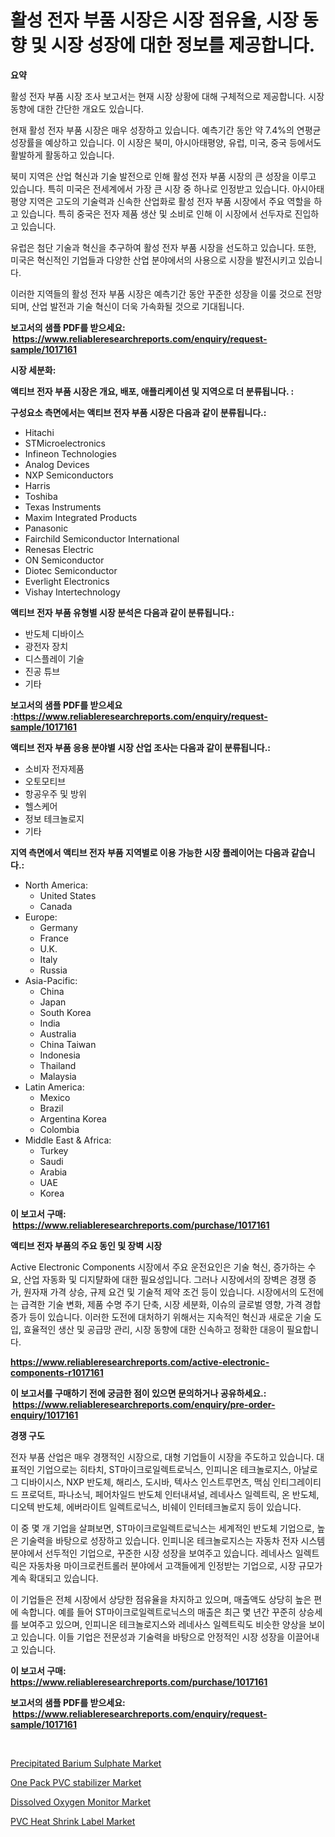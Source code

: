 <p><h1>활성 전자 부품 시장은 시장 점유율, 시장 동향 및 시장 성장에 대한 정보를 제공합니다.</h1></p><p><strong>요약</strong></p>
<p><p>활성 전자 부품 시장 조사 보고서는 현재 시장 상황에 대해 구체적으로 제공합니다. 시장 동향에 대한 간단한 개요도 있습니다.</p><p>현재 활성 전자 부품 시장은 매우 성장하고 있습니다. 예측기간 동안 약 7.4%의 연평균 성장률을 예상하고 있습니다. 이 시장은 북미, 아시아태평양, 유럽, 미국, 중국 등에서도 활발하게 활동하고 있습니다.</p><p>북미 지역은 산업 혁신과 기술 발전으로 인해 활성 전자 부품 시장의 큰 성장을 이루고 있습니다. 특히 미국은 전세계에서 가장 큰 시장 중 하나로 인정받고 있습니다. 아시아태평양 지역은 고도의 기술력과 신속한 산업화로 활성 전자 부품 시장에서 주요 역할을 하고 있습니다. 특히 중국은 전자 제품 생산 및 소비로 인해 이 시장에서 선두자로 진입하고 있습니다.</p><p>유럽은 첨단 기술과 혁신을 추구하여 활성 전자 부품 시장을 선도하고 있습니다. 또한, 미국은 혁신적인 기업들과 다양한 산업 분야에서의 사용으로 시장을 발전시키고 있습니다.</p><p>이러한 지역들의 활성 전자 부품 시장은 예측기간 동안 꾸준한 성장을 이룰 것으로 전망되며, 산업 발전과 기술 혁신이 더욱 가속화될 것으로 기대됩니다.</p></p>
<p><strong>보고서의 샘플 PDF를 받으세요: &nbsp;<a href="https://www.reliableresearchreports.com/enquiry/request-sample/1017161">https://www.reliableresearchreports.com/enquiry/request-sample/1017161</a></strong></p>
<p><strong>시장 세분화:</strong></p>
<p><strong> 액티브 전자 부품 시장은 개요, 배포, 애플리케이션 및 지역으로 더 분류됩니다. :</strong></p>
<p><strong>구성요소 측면에서는 액티브 전자 부품 시장은 다음과 같이 분류됩니다.:</strong></p>
<p><ul><li>Hitachi</li><li>STMicroelectronics</li><li>Infineon Technologies</li><li>Analog Devices</li><li>NXP Semiconductors</li><li>Harris</li><li>Toshiba</li><li>Texas Instruments</li><li>Maxim Integrated Products</li><li>Panasonic</li><li>Fairchild Semiconductor International</li><li>Renesas Electric</li><li>ON Semiconductor</li><li>Diotec Semiconductor</li><li>Everlight Electronics</li><li>Vishay Intertechnology</li></ul></p>
<p><strong> 액티브 전자 부품 유형별 시장 분석은 다음과 같이 분류됩니다.:</strong></p>
<p><ul><li>반도체 디바이스</li><li>광전자 장치</li><li>디스플레이 기술</li><li>진공 튜브</li><li>기타</li></ul></p>
<p><strong>보고서의 샘플 PDF를 받으세요 :<a href="https://www.reliableresearchreports.com/enquiry/request-sample/1017161">https://www.reliableresearchreports.com/enquiry/request-sample/1017161</a></strong></p>
<p><strong> 액티브 전자 부품 응용 분야별 시장 산업 조사는 다음과 같이 분류됩니다.:</strong></p>
<p><ul><li>소비자 전자제품</li><li>오토모티브</li><li>항공우주 및 방위</li><li>헬스케어</li><li>정보 테크놀로지</li><li>기타</li></ul></p>
<p><strong>지역 측면에서 액티브 전자 부품 지역별로 이용 가능한 시장 플레이어는 다음과 같습니다.:</strong></p>
<p><ul>
    <li>
        North America:
        <ul>
            <li>United States</li>
            <li>Canada</li>
        </ul>
    </li>
    <li>
        Europe:
        <ul>
            <li>Germany</li>
            <li>France</li>
            <li>U.K.</li>
            <li>Italy</li>
            <li>Russia</li>
        </ul>
    </li>
    <li>
        Asia-Pacific:
        <ul>
            <li>China</li>
            <li>Japan</li>
            <li>South Korea</li>
            <li>India</li>
            <li>Australia</li>
            <li>China Taiwan</li>
            <li>Indonesia</li>
            <li>Thailand</li>
            <li>Malaysia</li>
        </ul>
    </li>
    <li>
        Latin America:
        <ul>
            <li>Mexico</li>
            <li>Brazil</li>
            <li>Argentina Korea</li>
            <li>Colombia</li>
        </ul>
    </li>
    <li>
        Middle East & Africa:
        <ul>
            <li>Turkey</li>
            <li>Saudi</li>
            <li>Arabia</li>
            <li>UAE</li>
            <li>Korea</li>
        </ul>
    </li>
    </ul></p>
<p><strong>이 보고서 구매: &nbsp;<a href="https://www.reliableresearchreports.com/purchase/1017161">https://www.reliableresearchreports.com/purchase/1017161</a></strong></p>
<p><strong>액티브 전자 부품의 주요 동인 및 장벽 시장</strong></p>
<p><p>Active Electronic Components 시장에서 주요 운전요인은 기술 혁신, 증가하는 수요, 산업 자동화 및 디지턀화에 대한 필요성입니다. 그러나 시장에서의 장벽은 경쟁 증가, 원자재 가격 상승, 규제 요건 및 기술적 제약 조건 등이 있습니다. 시장에서의 도전에는 급격한 기술 변화, 제품 수명 주기 단축, 시장 세분화, 이슈의 글로벌 영향, 가격 경합 증가 등이 있습니다. 이러한 도전에 대처하기 위해서는 지속적인 혁신과 새로운 기술 도입, 효율적인 생산 및 공급망 관리, 시장 동향에 대한 신속하고 정확한 대응이 필요합니다.</p></p>
<p><strong><a href="https://www.reliableresearchreports.com/active-electronic-components-r1017161">https://www.reliableresearchreports.com/active-electronic-components-r1017161</a></strong></p>
<p><strong>이 보고서를 구매하기 전에 궁금한 점이 있으면 문의하거나 공유하세요.: &nbsp;<a href="https://www.reliableresearchreports.com/enquiry/pre-order-enquiry/1017161">https://www.reliableresearchreports.com/enquiry/pre-order-enquiry/1017161</a></strong></p>
<p><strong>경쟁 구도</strong></p>
<p><p>전자 부품 산업은 매우 경쟁적인 시장으로, 대형 기업들이 시장을 주도하고 있습니다. 대표적인 기업으로는 히타치, ST마이크로일렉트로닉스, 인피니온 테크놀로지스, 아날로그 디바이시스, NXP 반도체, 해리스, 도시바, 텍사스 인스트루먼츠, 맥심 인티그레이티드 프로덕트, 파나소닉, 페어차일드 반도체 인터내셔널, 레네사스 일렉트릭, 온 반도체, 디오텍 반도체, 에버라이트 일렉트로닉스, 비쉐이 인터테크놀로지 등이 있습니다.</p><p>이 중 몇 개 기업을 살펴보면, ST마이크로일렉트로닉스는 세계적인 반도체 기업으로, 높은 기술력을 바탕으로 성장하고 있습니다. 인피니온 테크놀로지스는 자동차 전자 시스템 분야에서 선두적인 기업으로, 꾸준한 시장 성장을 보여주고 있습니다. 레네사스 일렉트릭은 자동차용 마이크로컨트롤러 분야에서 고객들에게 인정받는 기업으로, 시장 규모가 계속 확대되고 있습니다.</p><p>이 기업들은 전체 시장에서 상당한 점유율을 차지하고 있으며, 매출액도 상당히 높은 편에 속합니다. 예를 들어 ST마이크로일렉트로닉스의 매출은 최근 몇 년간 꾸준히 상승세를 보여주고 있으며, 인피니온 테크놀로지스와 레네사스 일렉트릭도 비슷한 양상을 보이고 있습니다. 이들 기업은 전문성과 기술력을 바탕으로 안정적인 시장 성장을 이끌어내고 있습니다.</p></p>
<p><strong>이 보고서 구매: &nbsp; <a href="https://www.reliableresearchreports.com/purchase/1017161">https://www.reliableresearchreports.com/purchase/1017161</a></strong></p>
<p><strong>보고서의 샘플 PDF를 받으세요: &nbsp;<a href="https://www.reliableresearchreports.com/enquiry/request-sample/1017161">https://www.reliableresearchreports.com/enquiry/request-sample/1017161</a></strong><strong></strong></p>
<p>&nbsp;</p>
<p><p><a href="https://funky-papaya-cf4.notion.site/Precipitated-Barium-Sulphate-Market-Challenges-Opportunities-and-Growth-Drivers-and-Major-Market--63d8af479abd4646a248f94eea2705af">Precipitated Barium Sulphate Market</a></p><p><a href="https://confirmed-shield-e13.notion.site/One-Pack-PVC-stabilizer-Market-Size-and-Growth-Market-Segmentation-Regional-and-Country-Breakdowns-2b7aebc3bfe44061a38d8db98405ae0d">One Pack PVC stabilizer Market</a></p><p><a href="https://view.publitas.com/reportprime-1/global-dissolved-oxygen-monitor-market-by-types-applications-and-major-players-with-regional-growth-rate-analysis-and-development-situation-from-2024-to-2031/">Dissolved Oxygen Monitor Market</a></p><p><a href="https://sore-arch-6db.notion.site/Decoding-the-PVC-Heat-Shrink-Label-Market-A-Deep-Dive-into-the-Latest-Market-Trends-Market-Segment-491e79a5c3904bd1a1f45449b1243c65">PVC Heat Shrink Label Market</a></p></p>